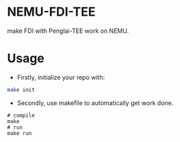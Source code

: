 # NEMU-FDI-TEE

make FDI with Penglai-TEE work on NEMU.

# Usage

* Firstly, initialize your repo with:

```bash
make init
```

* Secondly, use makefile to automatically get work done.

```
# compile
make
# run
make run
```
